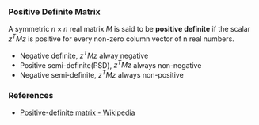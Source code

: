 ### Positive Definite Matrix

A symmetric $n \times n$ real matrix $M$ is said to be **positive definite** if the scalar $z^TMz$ is positive for every non-zero column vector of n real numbers.  

- Negative definite, $z^TMz$ alway negative
- Positive semi-definite(PSD), $z^TMz$ always non-negative
- Negative semi-definite, $z^TMz$ always non-positive

### References

- [Positive-definite matrix - Wikipedia](https://en.wikipedia.org/wiki/Positive-definite_matrix)